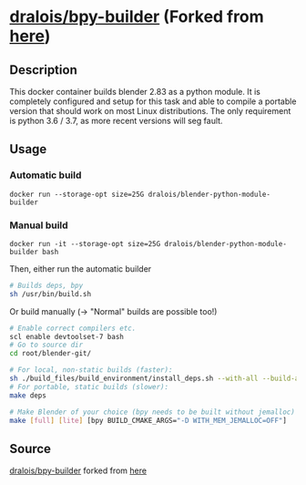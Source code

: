 # [dralois/bpy-builder](https://hub.docker.com/r/dralois/blender-python-module-builder) (Forked from [here](https://hub.docker.com/r/mattiasohlsson/centos-blender-builder/))

## Description

This docker container builds blender 2.83 as a python module. It is completely configured and setup for this task and able to compile a portable version that should work on most Linux distributions. The only requirement is python 3.6 / 3.7, as more recent versions will seg fault.

## Usage

### Automatic build

```docker
docker run --storage-opt size=25G dralois/blender-python-module-builder
```

### Manual build

```docker
docker run -it --storage-opt size=25G dralois/blender-python-module-builder bash
```

Then, either run the automatic builder

```bash
# Builds deps, bpy
sh /usr/bin/build.sh
```

Or build manually (-> "Normal" builds are possible too!)

```bash
# Enable correct compilers etc.
scl enable devtoolset-7 bash
# Go to source dir
cd root/blender-git/

# For local, non-static builds (faster):
sh ./build_files/build_environment/install_deps.sh --with-all --build-all
# For portable, static builds (slower):
make deps

# Make Blender of your choice (bpy needs to be built without jemalloc)
make [full] [lite] [bpy BUILD_CMAKE_ARGS="-D WITH_MEM_JEMALLOC=OFF"]
```

## Source

[dralois/bpy-builder](https://github.com/dralois/Blender-Python-Module-Docker) forked from [here](https://github.com/mattias-ohlsson/docker-centos-blender-builder)
